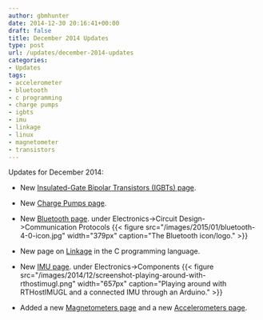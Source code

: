 ```yaml
---
author: gbmhunter
date: 2014-12-30 20:16:41+00:00
draft: false
title: December 2014 Updates
type: post
url: /updates/december-2014-updates
categories:
- Updates
tags:
- accelerometer
- bluetooth
- c programming
- charge pumps
- igbts
- imu
- linkage
- linux
- magnetometer
- transistors
---
```


Updates for December 2014:





  * New [Insulated-Gate Bipolar Transistors (IGBTs) page](http://blog.mbedded.ninja/electronics/components/insulated-gate-bipolar-transistors-igbts).
  * New [Charge Pumps page](http://blog.mbedded.ninja/electronics/components/power-regulators/charge-pumps).
  * New [Bluetooth page](http://blog.mbedded.ninja/electronics/components/bluetooth). under Electronics->Circuit Design->Communication Protocols
{{< figure src="/images/2015/01/bluetooth-4-0-icon.jpg" width="379px" caption="The Bluetooth icon/logo."  >}}

  * New page on [Linkage](http://blog.mbedded.ninja/programming/languages/c/linkage) in the C programming language.
  * New [IMU page](http://blog.mbedded.ninja/electronics/components/inertial-measurement-units-imus). under Electronics->Components
{{< figure src="/images/2014/12/screenshot-playing-around-with-rthostimugl.png" width="657px" caption="Playing around with RTHostIMUGL and a connected IMU through an Arduino."  >}}

  * Added a new [Magnetometers page](http://blog.mbedded.ninja/electronics/components/magnetometers) and a new [Accelerometers page](http://blog.mbedded.ninja/electronics/components/accelerometers).

